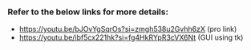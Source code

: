 <!--Zoom Clone in Python by 💖🪄 Tan-the-developer ✌🏻-->
### **Refer to the below links for more details:**
   - https://youtu.be/bJOvYgSqrOs?si=zmgh538u2Gvhh6zX (pro link)
   - https://youtu.be/ibf5cx221hk?si=fg4HkRYpR3cVX6Nt (GUI using tk)
 
